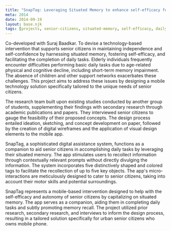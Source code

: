 ```yaml
---
title: "SnapTag: Leveraging Situated Memory to enhance self-efficacy for well-being"
meta: 2014
date: 2014-09-19
layout: base.njk
tags: [projects, senior-citizens, situated-memory, self-efficacy, daily-task-support, cognitive-assistance, mobile-technology, age-related-challenges, independence, digital-intervention, memory-recall, self-confidence, senior-autonomy, urban-seniors, micro-interactions, motor-skill-adaptation, visual-cues, digital-companion, user-centered-design, task-completion]
--- 
```


Co-developed with Suraj Baadkar. To devise a technology-based intervention that supports senior citizens in maintaining independence and self-confidence by harnessing situated memory, fostering self-efficacy, and facilitating the completion of daily tasks. Elderly individuals frequently encounter difficulties performing basic daily tasks due to age-related physical and cognitive decline, including short-term memory impairment. The absence of children and other support networks exacerbates these challenges. This project aims to address these issues by designing a mobile technology solution specifically tailored to the unique needs of senior citizens.

The research team built upon existing studies conducted by another group of students, supplementing their findings with secondary research through academic publications and papers. They interviewed senior citizens to gauge the feasibility of their proposed concepts. The design process entailed ideation, sketching, and concept development on paper, followed by the creation of digital wireframes and the application of visual design elements to the mobile app.

SnapTag, a sophisticated digital assistance system, functions as a companion to aid senior citizens in accomplishing daily tasks by leveraging their situated memory. The app stimulates users to recollect information through contextually relevant prompts without directly divulging the information. The system incorporates five distinctively shaped and colored tags to facilitate the recollection of up to five key objects. The app's micro-interactions are meticulously designed to cater to senior citizens, taking into account their motor skills and potential surroundings.

SnapTag represents a mobile-based intervention designed to help with the self-efficacy and autonomy of senior citizens by capitalizing on situated memory. The app serves as a companion, aiding them in completing daily tasks and subtly promoting memory recall. The project utilized prior research, secondary research, and interviews to inform the design process, resulting in a tailored solution specifically for urban senior citizens who owns mobile phone.